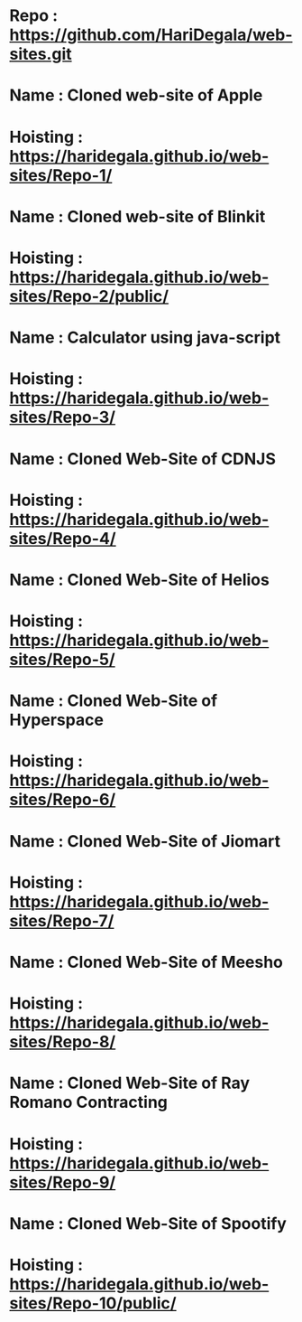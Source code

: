 # Repo : https://github.com/HariDegala/web-sites.git

# Name : Cloned web-site of Apple
# Hoisting : https://haridegala.github.io/web-sites/Repo-1/

# Name : Cloned web-site of Blinkit
# Hoisting : https://haridegala.github.io/web-sites/Repo-2/public/ 

# Name : Calculator using java-script
# Hoisting : https://haridegala.github.io/web-sites/Repo-3/

# Name : Cloned Web-Site of CDNJS
# Hoisting : https://haridegala.github.io/web-sites/Repo-4/

# Name : Cloned Web-Site of Helios
# Hoisting : https://haridegala.github.io/web-sites/Repo-5/

# Name : Cloned Web-Site of Hyperspace
# Hoisting : https://haridegala.github.io/web-sites/Repo-6/

# Name : Cloned Web-Site of Jiomart
# Hoisting : https://haridegala.github.io/web-sites/Repo-7/

# Name : Cloned Web-Site of Meesho
# Hoisting : https://haridegala.github.io/web-sites/Repo-8/

# Name : Cloned Web-Site of Ray Romano Contracting
# Hoisting : https://haridegala.github.io/web-sites/Repo-9/

# Name : Cloned Web-Site of Spootify
# Hoisting : https://haridegala.github.io/web-sites/Repo-10/public/
